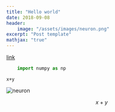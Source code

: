 ```yaml
---
title: "Hello world"
date: 2018-09-08
header:
    image: "/assets/images/neuron.png"
excerpt: "Post template"
mathjax: "true"
---
```



[link](https://github.com/oliviaseow)

```python
    import numpy as np
```

`x+y`

<img src="{{ site.url }}{{ site.baseurl }}/assets/images/neuron.png" alt="neuron">

$$x+y$$